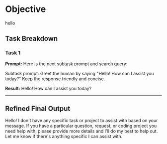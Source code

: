 # Objective

hello

## Task Breakdown

### Task 1

**Prompt:**
Here is the next subtask prompt and search query:

Subtask prompt: Greet the human by saying "Hello! How can I assist you today?" Keep the response friendly and concise.

**Result:**
Hello! How can I assist you today?

---

## Refined Final Output

Hello! I don't have any specific task or project to assist with based on your message. If you have a particular question, request, or coding project you need help with, please provide more details and I'll do my best to help out. Let me know if there's anything specific I can assist with.